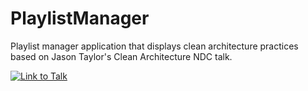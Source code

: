 # PlaylistManager
Playlist manager application that displays clean architecture practices based on Jason Taylor's Clean Architecture NDC talk. 

[![Link to Talk](http://img.youtube.com/vi/Zygw4UAxCdg/0.jpg)](https://www.youtube.com/watch?v=Zygw4UAxCdg)
